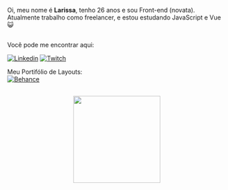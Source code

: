 Oi, meu nome é <b>Larissa</b>, tenho 26 anos e sou Front-end (novata).</br>
Atualmente trabalho como freelancer, e estou estudando JavaScript e Vue 😺

##
Você pode me encontrar aqui: </br>

[![Linkedin](https://img.shields.io/badge/LinkedIn-0077B5?style=for-the-badge&logo=linkedin&logoColor=white)](https://www.linkedin.com/in/larissa-beatriz-470218155/)
[![Twitch](https://img.shields.io/badge/Twitch-9146FF?style=for-the-badge&logo=twitch&logoColor=white)](https://www.twitch.tv/kabummyu)



Meu Portifólio de Layouts:</br>
[![Behance](https://aleen42.github.io/badges/src/behance.svg)](https://www.behance.net/larissabeatriz4)</br>

##

<div align="center">
  <a href="https://github.com/MeowWalker">
  <img height="200em" src="https://github-readme-stats.vercel.app/api?username=MeowWalker&show_icons=true&theme=dracula&include_all_commits=true&count_private=true"/>
</div>
  

